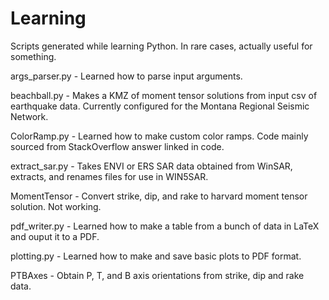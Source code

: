 # Learning
Scripts generated while learning Python. In rare cases, actually useful for something.

args_parser.py - Learned how to parse input arguments.

beachball.py - Makes a KMZ of moment tensor solutions from input csv of earthquake data. Currently configured for the Montana Regional Seismic Network.

ColorRamp.py - Learned how to make custom color ramps. Code mainly sourced from StackOverflow answer linked in code.

extract_sar.py - Takes ENVI or ERS SAR data obtained from WinSAR, extracts, and renames files for use in WIN5SAR.

MomentTensor - Convert strike, dip, and rake to harvard moment tensor solution. Not working.

pdf_writer.py - Learned how to make a table from a bunch of data in LaTeX and ouput it to a PDF.

plotting.py - Learned how to make and save basic plots to PDF format.

PTBAxes - Obtain P, T, and B axis orientations from strike, dip and rake data.

